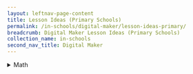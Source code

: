 ```yaml
---
layout: leftnav-page-content
title: Lesson Ideas (Primary Schools)
permalink: /in-schools/digital-maker/lesson-ideas-primary/
breadcrumb: Digital Maker Lesson Ideas (Primary Schools)
collection_name: in-schools
second_nav_title: Digital Maker
---
```

<details>
 
 <summary>Math</summary>

1. [Using micro:bit to facilitate learning of Patterns - Whole Numbers](/pages/lesson-plans/nan-chiau-1/)

</details>
